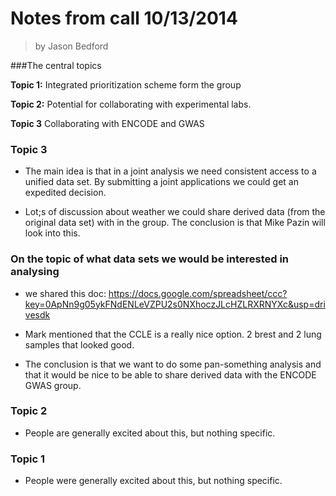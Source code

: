 Notes from call 10/13/2014
===

> by Jason Bedford


###The central topics 

**Topic 1:** Integrated prioritization scheme form the group 

**Topic 2:** Potential for collaborating with experimental labs.

**Topic 3** Collaborating with ENCODE and GWAS


### Topic 3

* The main idea is that in a joint analysis we need consistent access to a unified data set. By submitting a joint applications we could get an expedited decision.

* Lot;s of discussion about weather we could share derived data (from the original data set) with in the group. The conclusion is that Mike Pazin will look into this.


### On the topic of what data sets we would be interested in analysing 

* we shared this doc: https://docs.google.com/spreadsheet/ccc?key=0ApNn9g05ykFNdENLeVZPU2s0NXhoczJLcHZLRXRNYXc&usp=drivesdk

* Mark mentioned that the CCLE is a really nice option. 2 brest and 2 lung samples that looked good.

* The conclusion is that we want to do some pan-something analysis and that it would be nice to be able to share derived data with the ENCODE GWAS group. 


### Topic 2

* People are generally excited about this, but nothing specific. 


### Topic 1

* People were generally excited about this, but nothing specific.


